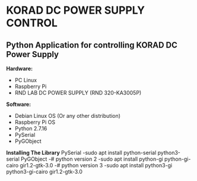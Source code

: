 # KORAD DC POWER SUPPLY CONTROL
## Python Application for controlling KORAD DC Power Supply 

**Hardware:**
- PC Linux
- Raspberry Pi
- RND LAB DC POWER SUPPLY
  (RND 320-KA3005P)

**Software:**
- Debian Linux OS
  (Or any other distribution)
- Raspberry Pi OS
- Python 2.7.16
- PySerial
- PyGObject

**Installing The Library**
PySerial
-sudo apt install python-serial python3-serial
PyGObject
-# python version 2
-sudo apt install python-gi python-gi-cairo gir1.2-gtk-3.0
-# python version 3
-sudo apt install python3-gi python3-gi-cairo gir1.2-gtk-3.0
